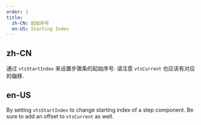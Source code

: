 ```yaml
---
order: 1
title:
  zh-CN: 起始序号
  en-US: Starting Index
---
```


## zh-CN

通过 `vtsStartIndex` 来设置步骤条的起始序号. 请注意 `vtsCurrent` 也应该有对应的偏移.

## en-US

By setting `vtsStartIndex` to change starting index of a step component. Be sure to add an offset to `vtsCurrent` as well.
